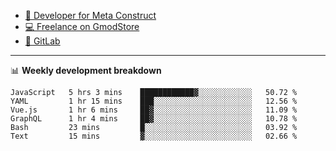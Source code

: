 - [🎈 Developer for Meta Construct](https://metastruct.net)
- [💻 Freelance on GmodStore](https://www.gmodstore.com/users/Tenrys)
- [🦊 GitLab](https://gitlab.com/Tenrys)

---

📊 **Weekly development breakdown**
<!--START_SECTION:waka-->

```text
JavaScript   5 hrs 3 mins    ████████████▓░░░░░░░░░░░░   50.72 %
YAML         1 hr 15 mins    ███░░░░░░░░░░░░░░░░░░░░░░   12.56 %
Vue.js       1 hr 6 mins     ██▓░░░░░░░░░░░░░░░░░░░░░░   11.09 %
GraphQL      1 hr 4 mins     ██▓░░░░░░░░░░░░░░░░░░░░░░   10.78 %
Bash         23 mins         █░░░░░░░░░░░░░░░░░░░░░░░░   03.92 %
Text         15 mins         ▓░░░░░░░░░░░░░░░░░░░░░░░░   02.66 %
```

<!--END_SECTION:waka-->
